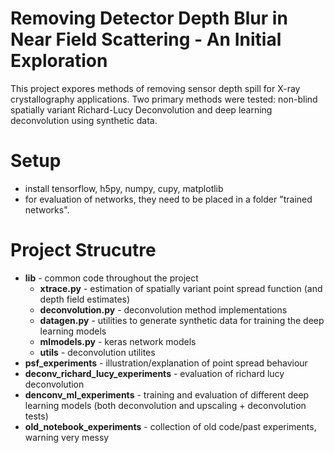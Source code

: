 # Removing Detector Depth Blur in Near Field Scattering - An Initial Exploration

This project expores methods of removing sensor depth spill for X-ray crystallography applications. Two primary
methods were tested: non-blind spatially variant Richard-Lucy Deconvolution and deep learning deconvolution using
synthetic data.

# Setup

- install tensorflow, h5py, numpy, cupy, matplotlib
- for evaluation of networks, they need to be placed in a folder "trained networks".

# Project Strucutre

- **lib** - common code throughout the project
  - **xtrace.py** - estimation of spatially variant point spread function (and depth field estimates)
  - **deconvolution.py** - deconvolution method implementations
  - **datagen.py** - utilities to generate synthetic data for training the deep learning models
  - **mlmodels.py** - keras network models
  - **utils** - deconvolution utilites
- **psf_experiments** - illustration/explanation of point spread behaviour
- **deconv_richard_lucy_experiments** - evaluation of richard lucy deconvolution
- **denconv_ml_experiments** - training and evaluation of different deep learning models (both deconvolution and upscaling + deconvolution tests)
- **old_notebook_experiments** - collection of old code/past experiments, warning very messy